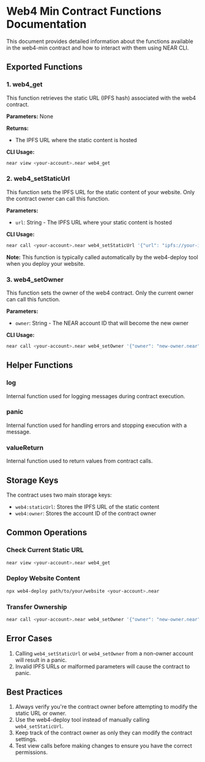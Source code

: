 # Web4 Min Contract Functions Documentation

This document provides detailed information about the functions available in the web4-min contract and how to interact with them using NEAR CLI.

## Exported Functions

### 1. web4_get

This function retrieves the static URL (IPFS hash) associated with the web4 contract.

**Parameters:** None

**Returns:**
- The IPFS URL where the static content is hosted

**CLI Usage:**
```bash
near view <your-account>.near web4_get
```

### 2. web4_setStaticUrl

This function sets the IPFS URL for the static content of your website. Only the contract owner can call this function.

**Parameters:**
- `url`: String - The IPFS URL where your static content is hosted

**CLI Usage:**
```bash
near call <your-account>.near web4_setStaticUrl '{"url": "ipfs://your-ipfs-hash"}' --accountId <your-account>.near
```

**Note:** This function is typically called automatically by the web4-deploy tool when you deploy your website.

### 3. web4_setOwner

This function sets the owner of the web4 contract. Only the current owner can call this function.

**Parameters:**
- `owner`: String - The NEAR account ID that will become the new owner

**CLI Usage:**
```bash
near call <your-account>.near web4_setOwner '{"owner": "new-owner.near"}' --accountId <your-account>.near
```

## Helper Functions

### log
Internal function used for logging messages during contract execution.

### panic
Internal function used for handling errors and stopping execution with a message.

### valueReturn
Internal function used to return values from contract calls.

## Storage Keys

The contract uses two main storage keys:
- `web4:staticUrl`: Stores the IPFS URL of the static content
- `web4:owner`: Stores the account ID of the contract owner

## Common Operations

### Check Current Static URL
```bash
near view <your-account>.near web4_get
```

### Deploy Website Content
```bash
npx web4-deploy path/to/your/website <your-account>.near
```

### Transfer Ownership
```bash
near call <your-account>.near web4_setOwner '{"owner": "new-owner.near"}' --accountId <your-account>.near
```

## Error Cases

1. Calling `web4_setStaticUrl` or `web4_setOwner` from a non-owner account will result in a panic.
2. Invalid IPFS URLs or malformed parameters will cause the contract to panic.

## Best Practices

1. Always verify you're the contract owner before attempting to modify the static URL or owner.
2. Use the web4-deploy tool instead of manually calling `web4_setStaticUrl`.
3. Keep track of the contract owner as only they can modify the contract settings.
4. Test view calls before making changes to ensure you have the correct permissions.
